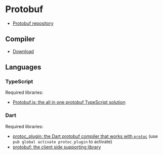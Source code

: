 # Protobuf

- [Protobuf repository](https://github.com/protocolbuffers/protobuf)

## Compiler

- [Download](https://github.com/protocolbuffers/protobuf/releases)

## Languages

### TypeScript

Required libraries:

- [Protobuf.js: the all in one protobuf TypeScript solution](https://github.com/protobufjs/protobuf.js)

### Dart

Required libraries:

- [protoc_plugin: the Dart protobuf compiler that works with `protoc`](https://github.com/dart-lang/protobuf/tree/master/protoc_plugin) (use `pub global activate protoc_plugin` to activate)
- [protobuf: the client side supporting library](https://pub.dev/packages/protobuf)

<Disqus/>
